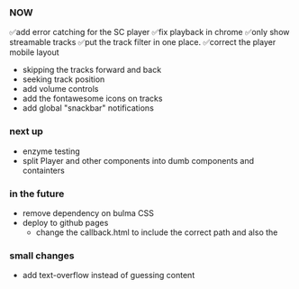 ### NOW
✅add error catching for the SC player
✅fix playback in chrome
✅only show streamable tracks
✅put the track filter in one place.
✅correct the player mobile layout

- skipping the tracks forward and back
- seeking track position
- add volume controls
- add the fontawesome icons on tracks
- add global "snackbar" notifications

### next up
- enzyme testing
- split Player and other components into dumb components and containters


### in the future
- remove dependency on bulma CSS
- deploy to github pages
  * change the callback.html to include the correct path and also the


### small changes
- add text-overflow instead of guessing content
